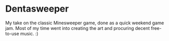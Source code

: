 # Dentasweeper
 
My take on the classic Minesweeper game, done as a quick weekend game jam. Most of my time went into creating the art and procuring decent free-to-use music. :)
